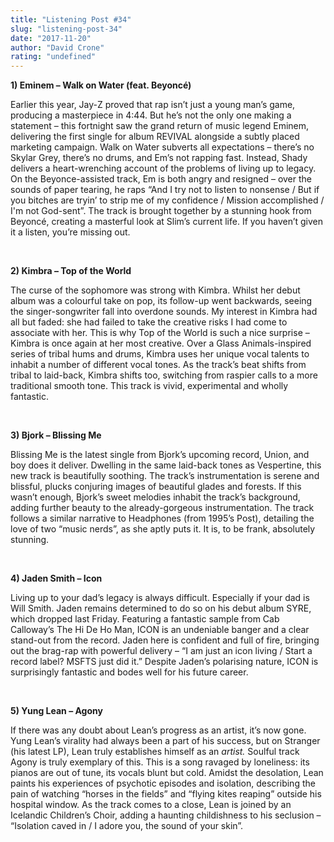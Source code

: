 ```yaml
---
title: "Listening Post #34"
slug: "listening-post-34"
date: "2017-11-20"
author: "David Crone"
rating: "undefined"
---
```


**1) Eminem – Walk on Water (feat. Beyoncé)**

Earlier this year, Jay-Z proved that rap isn’t just a young man’s game, producing a masterpiece in 4:44. But he’s not the only one making a statement – this fortnight saw the grand return of music legend Eminem, delivering the first single for album REVIVAL alongside a subtly placed marketing campaign. Walk on Water subverts all expectations – there’s no Skylar Grey, there’s no drums, and Em’s not rapping fast. Instead, Shady delivers a heart-wrenching account of the problems of living up to legacy. On the Beyonce-assisted track, Em is both angry and resigned – over the sounds of paper tearing, he raps “And I try not to listen to nonsense / But if you bitches are tryin’ to strip me of my confidence / Mission accomplished / I'm not God-sent”. The track is brought together by a stunning hook from Beyoncé, creating a masterful look at Slim’s current life. If you haven’t given it a listen, you’re missing out.

 

**2) Kimbra – Top of the World**

The curse of the sophomore was strong with Kimbra. Whilst her debut album was a colourful take on pop, its follow-up went backwards, seeing the singer-songwriter fall into overdone sounds. My interest in Kimbra had all but faded: she had failed to take the creative risks I had come to associate with her. This is why Top of the World is such a nice surprise – Kimbra is once again at her most creative. Over a Glass Animals-inspired series of tribal hums and drums, Kimbra uses her unique vocal talents to inhabit a number of different vocal tones. As the track’s beat shifts from tribal to laid-back, Kimbra shifts too, switching from raspier calls to a more traditional smooth tone. This track is vivid, experimental and wholly fantastic.

 

**3) Bjork – Blissing Me**

Blissing Me is the latest single from Bjork’s upcoming record, Union, and boy does it deliver. Dwelling in the same laid-back tones as Vespertine, this new track is beautifully soothing. The track’s instrumentation is serene and blissful, plucks conjuring images of beautiful glades and forests. If this wasn’t enough, Bjork’s sweet melodies inhabit the track’s background, adding further beauty to the already-gorgeous instrumentation. The track follows a similar narrative to Headphones (from 1995’s Post), detailing the love of two “music nerds”, as she aptly puts it. It is, to be frank, absolutely stunning.

 

**4) Jaden Smith – Icon**

Living up to your dad’s legacy is always difficult. Especially if your dad is Will Smith. Jaden remains determined to do so on his debut album SYRE, which dropped last Friday. Featuring a fantastic sample from Cab Calloway’s The Hi De Ho Man, ICON is an undeniable banger and a clear stand-out from the record. Jaden here is confident and full of fire, bringing out the brag-rap with powerful delivery – “I am just an icon living / Start a record label? MSFTS just did it.” Despite Jaden’s polarising nature, ICON is surprisingly fantastic and bodes well for his future career.

 

**5) Yung Lean – Agony**

If there was any doubt about Lean’s progress as an artist, it’s now gone. Yung Lean’s virality had always been a part of his success, but on Stranger (his latest LP), Lean truly establishes himself as an _artist._ Soulful track Agony is truly exemplary of this. This is a song ravaged by loneliness: its pianos are out of tune, its vocals blunt but cold. Amidst the desolation, Lean paints his experiences of psychotic episodes and isolation, describing the pain of watching “horses in the fields” and “flying kites reaping” outside his hospital window. As the track comes to a close, Lean is joined by an Icelandic Children’s Choir, adding a haunting childishness to his seclusion – “Isolation caved in / I adore you, the sound of your skin”.
